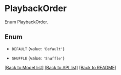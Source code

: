 # PlaybackOrder

Enum PlaybackOrder.

## Enum

* `DEFAULT` (value: `'Default'`)

* `SHUFFLE` (value: `'Shuffle'`)

[[Back to Model list]](README.md#documentation-for-models) [[Back to API list]](README.md#documentation-for-api-endpoints) [[Back to README]](README.md)


